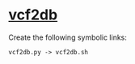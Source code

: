 # [vcf2db](https://hpc.nih.gov/apps/vcf2db.html)

Create the following symbolic links:
```
vcf2db.py -> vcf2db.sh
```
